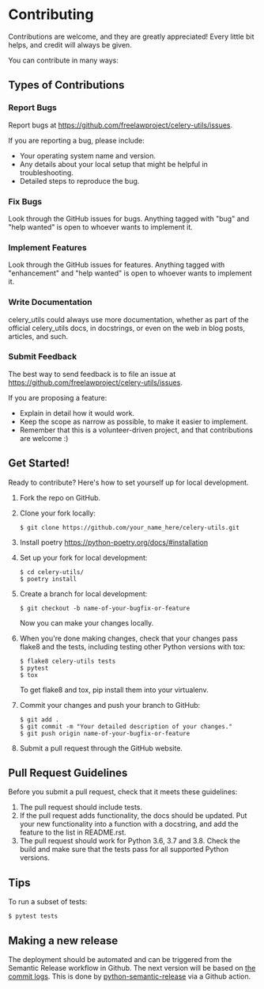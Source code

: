 # Contributing

Contributions are welcome, and they are greatly appreciated! Every little bit helps, and credit will always be given.

You can contribute in many ways:

## Types of Contributions

### Report Bugs

Report bugs at <https://github.com/freelawproject/celery-utils/issues>.

If you are reporting a bug, please include:

-   Your operating system name and version.
-   Any details about your local setup that might be helpful in troubleshooting.
-   Detailed steps to reproduce the bug.

### Fix Bugs

Look through the GitHub issues for bugs. Anything tagged with "bug" and "help wanted" is open to whoever wants to implement it.

### Implement Features

Look through the GitHub issues for features. Anything tagged with "enhancement" and "help wanted" is open to whoever wants to implement it.

### Write Documentation

celery_utils could always use more documentation, whether as part of the official celery_utils docs, in docstrings, or even on the web in blog posts, articles, and such.

### Submit Feedback

The best way to send feedback is to file an issue at <https://github.com/freelawproject/celery-utils/issues>.

If you are proposing a feature:

-   Explain in detail how it would work.
-   Keep the scope as narrow as possible, to make it easier to implement.
-   Remember that this is a volunteer-driven project, and that contributions are welcome :)

## Get Started!

Ready to contribute? Here's how to set yourself up for local development.

1.  Fork the repo on GitHub.

2.  Clone your fork locally:

    ```shell
    $ git clone https://github.com/your_name_here/celery-utils.git
    ```
3.  Install poetry https://python-poetry.org/docs/#installation 

4.  Set up your fork for local development:

    ```shell
    $ cd celery-utils/
    $ poetry install
    ```

5.  Create a branch for local development:

    ```shell
    $ git checkout -b name-of-your-bugfix-or-feature
    ```

    Now you can make your changes locally.

6.  When you're done making changes, check that your changes pass flake8 and the tests, including testing other Python versions with tox:

    ```shell
    $ flake8 celery-utils tests
    $ pytest
    $ tox
    ```

    To get flake8 and tox, pip install them into your virtualenv.

7.  Commit your changes and push your branch to GitHub:

    ```shell
    $ git add .
    $ git commit -m "Your detailed description of your changes."
    $ git push origin name-of-your-bugfix-or-feature
    ```

8.  Submit a pull request through the GitHub website.

## Pull Request Guidelines

Before you submit a pull request, check that it meets these guidelines:

1.  The pull request should include tests.
2.  If the pull request adds functionality, the docs should be updated. Put your new functionality into a function with a docstring, and add the feature to the list in README.rst.
3.  The pull request should work for Python 3.6, 3.7 and 3.8. Check the build and make sure that the tests pass for all supported Python versions.

## Tips

To run a subset of tests:

```shell
$ pytest tests
```

## Making a new release

The deployment should be automated and can be triggered from the Semantic Release workflow in Github. The next version will be based on [the commit logs](https://python-semantic-release.readthedocs.io/en/latest/commit-log-parsing.html#commit-log-parsing). This is done by [python-semantic-release](https://python-semantic-release.readthedocs.io/en/latest/index.html) via a Github action.
